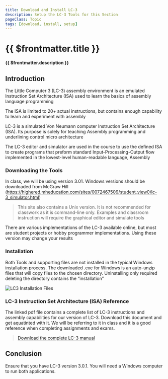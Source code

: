 ```yaml
---
title: Download and Install LC-3
description: Setup the LC-3 Tools for this Section
pageClass: Topic
tags: [download, install, setup]
---
```


# {{ $frontmatter.title }}

**{{ $frontmatter.description }}**

<KeyConcepts :ConceptArray= "[
  {
  Concept:'Little Computer 3 (LC-3) is an educational environment',
  Details:'We will be using a very simple environment to learn assembly. Is is highly simplified, but contains plenty of instructions to expose students to the level of programming'
},
  {
  Concept:'LC-3 is Windows-only',
  Details:'The official version only runs on the Windows platform. Students may need to use computer labs on campus or get access to a Windows system if they do not own one.'
},
{
  Concept:'Download the correct version',
  Details:'There are many variations of LC-3 created by schools and students. Ensure you download the correct version for our class'
}]" />

## Introduction

The Little Computer 3 (LC-3) assembly environment is an emulated Instruction Set Architecture (ISA) used to learn the basics of assembly language programming

The ISA is limited to 20+ actual instructions, but contains enough capability to learn and experiment with assembly


LC-3 is a simulated Von Neumann computer Instruction Set Architecture (ISA). Its purpose is solely for teaching Assembly programming and underlining control micro architecture

The LC-3 editor and simulator are used in the course to use the defined ISA to create programs that preform standard Input-Processing-Output flow implemented in the lowest-level human-readable language, Assembly

### Downloading the Tools

<Badge text="Version 3.01" type="tip"/> <Badge text="Windows Only" type="warning"/>

In class, we will be using version 3.01. Windows versions should be downloaded from McGraw Hill (https://highered.mheducation.com/sites/0072467509/student_view0/lc-3_simulator.html)

> This site also contains a Unix version. It is not recommended for classwork as it is command-line only. Examples and classroom instruction will require the graphical editor and simulate tools

There are various implementations of the LC-3 available online, but most are student projects or hobby programmer implementations. Using these version may change your results

### Installation
Both Tools and supporting files are not installed in the typical Windows installation process. The downloaded .exe for Windows is an auto-unzip files that will copy files to the chosen directory.
Uninstalling  only required deleting the directory contains the “installation”

![LC3 Installation Files](/images/AssemblyProgramming/GettingStarted/LC3Files.png)

### LC-3 Instruction Set Architecture (ISA) Reference

The linked pdf file contains a complete list of LC-3 instructions and assembly capabilities for our version of LC-3. Download this document and get aquatinted with it. We will be referring to it in class and it is a good reference when completing assignments and exams.

> [Download the complete LC-3 manual](/downloads/LC3/lc3-isa.pdf)

## Conclusion

Ensure that you have LC-3 version 3.0.1. You will need a Windows computer to run both applications.